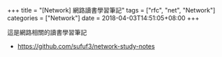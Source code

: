 +++
title = "[Network] 網路讀書學習筆記"
tags = ["rfc", "net", "Network"]
categories = ["Network"]
date = 2018-04-03T14:51:05+08:00
+++

這是網路相關的讀書學習筆記

- https://github.com/sufuf3/network-study-notes
